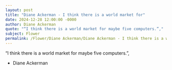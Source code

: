 ```yaml
---
layout: post
title: "Diane Ackerman - I think there is a world market for"
date: 2024-12-28 12:00:00 -0000
author: Diane Ackerman
quote: "“I think there is a world market for maybe five computers.”,"
subject: Flower
permalink: /Flower/Diane Ackerman/Diane Ackerman - I think there is a world market for
---
```


“I think there is a world market for maybe five computers.”,

- Diane Ackerman
